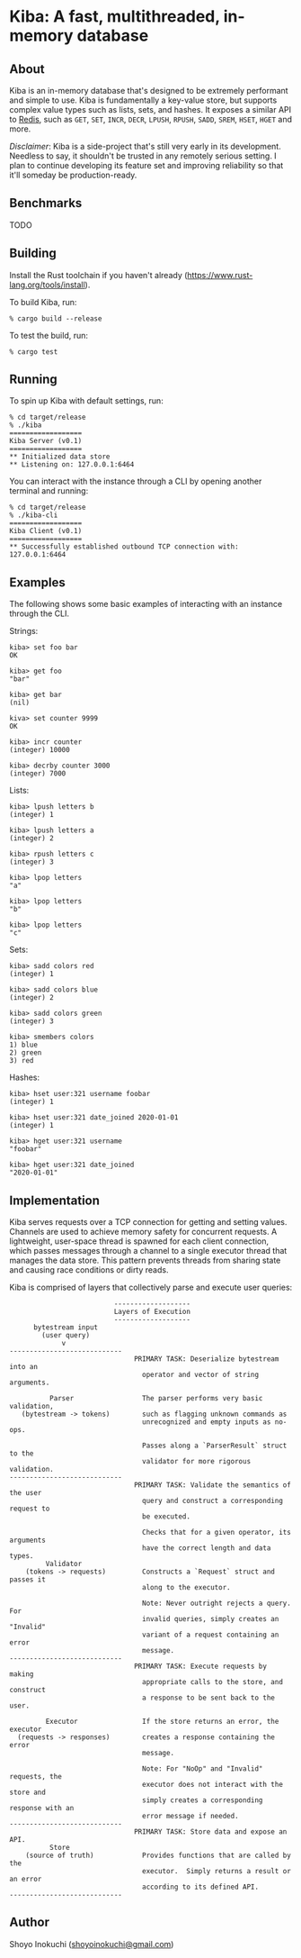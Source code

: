 # Kiba: A fast, multithreaded, in-memory database

## About
Kiba is an in-memory database that's designed to be extremely performant and simple to use.
Kiba is fundamentally a key-value store, but supports complex value types such as lists, sets, and hashes.
It exposes a similar API to [Redis](https://github.com/redis/redis), such as `GET`, `SET`,
`INCR`, `DECR`, `LPUSH`, `RPUSH`, `SADD`, `SREM`, `HSET`, `HGET` and more.

*Disclaimer*: Kiba is a side-project that's still very early in its development. Needless to say, it
shouldn't be trusted in any remotely serious setting. I plan to continue developing its feature set and
improving reliability so that it'll someday be production-ready.

## Benchmarks
TODO

## Building
Install the Rust toolchain if you haven't already (https://www.rust-lang.org/tools/install).

To build Kiba, run:
```
% cargo build --release
```
To test the build, run:
```
% cargo test
```

## Running
To spin up Kiba with default settings, run:
```
% cd target/release
% ./kiba
==================
Kiba Server (v0.1)
==================
** Initialized data store
** Listening on: 127.0.0.1:6464
```
You can interact with the instance through a CLI by opening another terminal and running:
```
% cd target/release
% ./kiba-cli
==================
Kiba Client (v0.1)
==================
** Successfully established outbound TCP connection with: 127.0.0.1:6464
```

## Examples
The following shows some basic examples of interacting with an instance through the CLI.

Strings:
```
kiba> set foo bar
OK

kiba> get foo
"bar"

kiba> get bar
(nil)

kiva> set counter 9999
OK

kiba> incr counter
(integer) 10000

kiba> decrby counter 3000
(integer) 7000
```

Lists:
```
kiba> lpush letters b
(integer) 1

kiba> lpush letters a
(integer) 2

kiba> rpush letters c
(integer) 3

kiba> lpop letters
"a"

kiba> lpop letters
"b"

kiba> lpop letters
"c"
```

Sets:
```
kiba> sadd colors red
(integer) 1

kiba> sadd colors blue
(integer) 2

kiba> sadd colors green
(integer) 3

kiba> smembers colors
1) blue
2) green
3) red
```

Hashes:
```
kiba> hset user:321 username foobar
(integer) 1

kiba> hset user:321 date_joined 2020-01-01
(integer) 1

kiba> hget user:321 username
"foobar"

kiba> hget user:321 date_joined
"2020-01-01"
```

## Implementation
Kiba serves requests over a TCP connection for getting and setting values.
Channels are used to achieve memory safety for concurrent requests. A lightweight,
user-space thread is spawned for each client connection, which passes
messages through a channel to a single executor thread that manages the data store.
This pattern prevents threads from sharing state and causing race conditions or
dirty reads.

Kiba is comprised of layers that collectively parse and execute user queries:

```
                          -------------------
                          Layers of Execution
                          -------------------
      bytestream input
        (user query)
             v
----------------------------
                               PRIMARY TASK: Deserialize bytestream into an
                                 operator and vector of string arguments.

          Parser                 The parser performs very basic validation,
   (bytestream -> tokens)        such as flagging unknown commands as
                                 unrecognized and empty inputs as no-ops.

                                 Passes along a `ParserResult` struct to the
                                 validator for more rigorous validation.
----------------------------
                               PRIMARY TASK: Validate the semantics of the user
                                 query and construct a corresponding request to
                                 be executed.

                                 Checks that for a given operator, its arguments
                                 have the correct length and data types.
         Validator
    (tokens -> requests)         Constructs a `Request` struct and passes it
                                 along to the executor.

                                 Note: Never outright rejects a query. For
                                 invalid queries, simply creates an "Invalid"
                                 variant of a request containing an error
                                 message.
----------------------------
                               PRIMARY TASK: Execute requests by making
                                 appropriate calls to the store, and construct
                                 a response to be sent back to the user.

         Executor                If the store returns an error, the executor
  (requests -> responses)        creates a response containing the error
                                 message.

                                 Note: For "NoOp" and "Invalid" requests, the
                                 executor does not interact with the store and
                                 simply creates a corresponding response with an
                                 error message if needed.
----------------------------
                               PRIMARY TASK: Store data and expose an API.
          Store
    (source of truth)            Provides functions that are called by the
                                 executor.  Simply returns a result or an error
                                 according to its defined API.
----------------------------
```
              
## Author
Shoyo Inokuchi (shoyoinokuchi@gmail.com)

